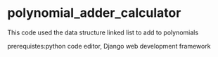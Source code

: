 # polynomial_adder_calculator

This code used the data structure linked list to add to polynomials 

prerequistes:python code editor, Django web development framework
